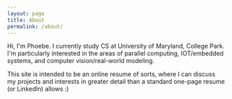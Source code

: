```yaml
---
layout: page
title: About
permalink: /about/
---
```


Hi, I'm Phoebe. I currently study CS at University of Maryland, College Park. I'm particularly interested in the areas of parallel computing, IOT/embedded systems, and computer vision/real-world modeling.


This site is intended to be an online resume of sorts, where I can discuss my projects and interests in greater detail than a standard one-page resume (or LinkedIn) allows :)
